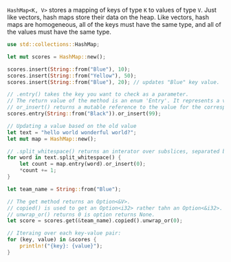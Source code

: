 `HashMap<K, V>` stores a mapping of keys of type `K` to values of type `V`.
Just like vectors, hash maps store their data on the heap.
Like vectors, hash maps are homogeneous, all of the keys must have the same type, and all of the values must have the same type.
```rust
use std::collections::HashMap;

let mut scores = HashMap::new();

scores.insert(String::from("Blue"), 10);
scores.insert(String::from("Yellow"), 50);
scores.insert(String::from("Blue"), 20); // updates "Blue" key value.

// .entry() takes the key you want to check as a parameter.
// The return value of the method is an enum 'Entry'. It represents a value that might or might not exist.
// or_insert() returns a mutable reference to the value for the corresponding Entry. If the key doesn't exist, it inserts the parameter as the new value and returns a reference to the new value.
scores.entry(String::from("Black")).or_insert(99);

// Updating a value based on the old value
let text = "hello world wonderful world?";
let mut map = HashMap::new();

// .split_whitespace() returns an interator over subslices, separated by whitespace.
for word in text.split_whitespace() {
	let count = map.entry(word).or_insert(0);
	*count += 1;
}

let team_name = String::from("Blue");

// The get method returns an Option<&V>.
// copied() is used to get an Option<i32> rather tahn an Option<&i32>.
// unwrap_or() returns 0 is option returns None.
let score = scores.get(&team_name).copied().unwrap_or(0);

// Iteraing over each key-value pair:
for (key, value) in &scores {
	println!("{key}: {value}");
}
```